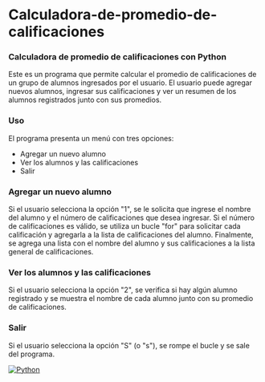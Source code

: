 # Calculadora-de-promedio-de-calificaciones
### Calculadora de promedio de calificaciones con Python

Este es un programa que permite calcular el promedio de calificaciones de un grupo de 
alumnos ingresados por el usuario. El usuario puede agregar nuevos alumnos, ingresar sus 
calificaciones y ver un resumen de los alumnos registrados junto con sus promedios.

### Uso

El programa presenta un menú con tres opciones:

- Agregar un nuevo alumno
- Ver los alumnos y las calificaciones
- Salir

### Agregar un nuevo alumno
Si el usuario selecciona la opción "1", se le solicita que ingrese el nombre del alumno y el número de 
calificaciones que desea ingresar. Si el número de calificaciones es válido, se utiliza un bucle "for" para 
solicitar cada calificación y agregarla a la lista de calificaciones del alumno. Finalmente, se agrega una 
lista con el nombre del alumno y sus calificaciones a la lista general de calificaciones.

### Ver los alumnos y las calificaciones
Si el usuario selecciona la opción "2", se verifica si hay algún alumno registrado y se muestra 
el nombre de cada alumno junto con su promedio de calificaciones.

### Salir
Si el usuario selecciona la opción "S" (o "s"), se rompe el bucle y se sale del programa.

[![Python](https://img.shields.io/badge/Python-4479A1?style=for-the-badge&logo=python&logoColor=white&labelColor=101010)]()
